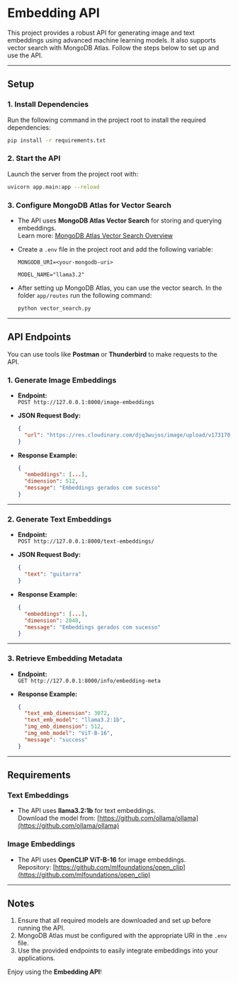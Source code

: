 # Embedding API

This project provides a robust API for generating image and text embeddings using advanced machine learning models. It also supports vector search with MongoDB Atlas. Follow the steps below to set up and use the API.

---

## Setup

### 1. Install Dependencies

Run the following command in the project root to install the required dependencies:

```bash
pip install -r requirements.txt
```

### 2. Start the API

Launch the server from the project root with:

```bash
uvicorn app.main:app --reload
```

### 3. Configure MongoDB Atlas for Vector Search

- The API uses **MongoDB Atlas Vector Search** for storing and querying embeddings.  
  Learn more: [MongoDB Atlas Vector Search Overview](https://www.mongodb.com/docs/atlas/atlas-vector-search/vector-search-overview/)
- Create a `.env` file in the project root and add the following variable:

  ```
  MONGODB_URI=<your-mongodb-uri>

  MODEL_NAME="llama3.2"
  ```

- After setting up MongoDB Atlas, you can use the vector search. In the folder `app/routes` run the following command:
  ```bash
  python vector_search.py
  ```

---

## API Endpoints

You can use tools like **Postman** or **Thunderbird** to make requests to the API.

### 1. Generate Image Embeddings

- **Endpoint:**  
  `POST http://127.0.0.1:8000/image-embeddings`

- **JSON Request Body:**

  ```json
  {
    "url": "https://res.cloudinary.com/djq3wujos/image/upload/v1731701231/fffdwrq8tyoupj16jysr.jpg"
  }
  ```

- **Response Example:**

  ```json
  {
    "embeddings": [...],
    "dimension": 512,
    "message": "Embeddings gerados com sucesso"
  }
  ```

---

### 2. Generate Text Embeddings

- **Endpoint:**  
  `POST http://127.0.0.1:8000/text-embeddings/`

- **JSON Request Body:**

  ```json
  {
    "text": "guitarra"
  }
  ```

- **Response Example:**

  ```json
  {
    "embeddings": [...],
    "dimension": 2048,
    "message": "Embeddings gerados com sucesso"
  }
  ```

---

### 3. Retrieve Embedding Metadata

- **Endpoint:**  
  `GET http://127.0.0.1:8000/info/embedding-meta`

- **Response Example:**

  ```json
  {
    "text_emb_dimension": 3072,
    "text_emb_model": "llama3.2:1b",
    "img_emb_dimension": 512,
    "img_emb_model": "ViT-B-16",
    "message": "success"
  }
  ```

---

## Requirements

### Text Embeddings

- The API uses **llama3.2:1b** for text embeddings.  
  Download the model from: [https://github.com/ollama/ollama](https://github.com/ollama/ollama)

### Image Embeddings

- The API uses **OpenCLIP ViT-B-16** for image embeddings.  
  Repository: [https://github.com/mlfoundations/open_clip](https://github.com/mlfoundations/open_clip)

---

## Notes

1. Ensure that all required models are downloaded and set up before running the API.
2. MongoDB Atlas must be configured with the appropriate URI in the `.env` file.
3. Use the provided endpoints to easily integrate embeddings into your applications.

Enjoy using the **Embedding API**!
